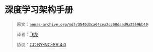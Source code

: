 # 深度学习架构手册

> 原文：[`annas-archive.org/md5/3540d3ca64cea2cc08daad9a2559bb49`](https://annas-archive.org/md5/3540d3ca64cea2cc08daad9a2559bb49)
> 
> 译者：[飞龙](https://github.com/wizardforcel)
> 
> 协议：[CC BY-NC-SA 4.0](http://creativecommons.org/licenses/by-nc-sa/4.0/)